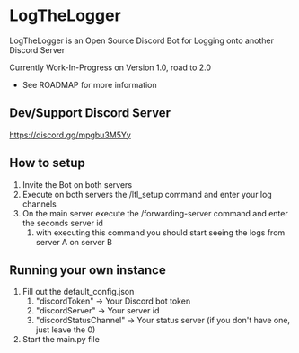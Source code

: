 # LogTheLogger
LogTheLogger is an Open Source Discord Bot for Logging onto another Discord Server

Currently Work-In-Progress on Version 1.0, road to 2.0
- See ROADMAP for more information

## Dev/Support Discord Server
https://discord.gg/mpgbu3M5Yy

## How to setup
1. Invite the Bot on both servers
2. Execute on both servers the /ltl_setup command and enter your log channels
3. On the main server execute the /forwarding-server command and enter the seconds server id
    1. with executing this command you should start seeing the logs from server A on server B

## Running your own instance
1. Fill out the default_config.json
    1. "discordToken" -> Your Discord bot token
    2. "discordServer" -> Your server id
    3. "discordStatusChannel" -> Your status server (if you don't have one, just leave the 0)
2. Start the main.py file